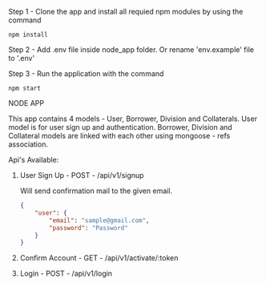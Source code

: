 Step 1 - Clone the app and install all requied npm modules by using the command
    
    npm install
    
Step 2 - Add .env file inside node_app folder. Or rename 'env.example' file to '.env'

Step 3 - Run the application with the command

    npm start

NODE APP

This app contains 4 models - User, Borrower, Division and Collaterals. User model is for user sign up and authentication. Borrower, Division and Collateral models are linked with each other using mongoose - refs association.

Api's Available:

1. User Sign Up - POST - /api/v1/signup

    Will send confirmation mail to the given email.

    ```json
    {
        "user": {
            "email": "sample@gmail.com",
            "password": "Password"
        }
    }
    ```
 
2. Confirm Account - GET - /api/v1/activate/:token

3. Login - POST - /api/v1/login



